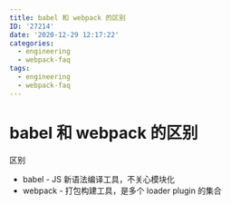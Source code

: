 ```yaml
---
title: babel 和 webpack 的区别
ID: '27214'
date: '2020-12-29 12:17:22'
categories:
  - engineering
  - webpack-faq
tags:
  - engineering
  - webpack-faq
---
```


# babel 和 webpack 的区别

区别

- babel - JS 新语法编译工具，不关心模块化
- webpack - 打包构建工具，是多个 loader plugin 的集合
 
 
 
 
 
 
 
 
 
 
 
 
 
 
 
 
 
 
 
 
 
 
 
 
 
